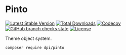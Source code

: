 # Pinto

[![Latest Stable Version](https://poser.pugx.org/dpi/pinto/v)](https://packagist.org/packages/dpi/pinto)
[![Total Downloads](https://poser.pugx.org/dpi/pinto/downloads)](https://packagist.org/packages/dpi/pinto)
[![Codecov](https://img.shields.io/codecov/c/github/dpi/pinto)][code-coverage]
[![GitHub branch checks state](https://img.shields.io/github/checks-status/dpi/pinto/main)][ci]
[![License](https://poser.pugx.org/dpi/pinto/license)](https://packagist.org/packages/dpi/pinto)

Theme object system.

```shell
composer require dpi/pinto
```

[ci]: https://github.com/dpi/pinto/actions
[code-coverage]: https://app.codecov.io/gh/dpi/pinto
